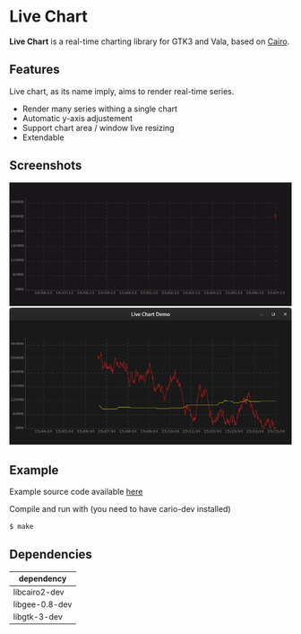 # Live Chart

**Live Chart** is a real-time charting library for GTK3 and Vala, based on [Cairo](https://cairographics.org/).

## Features

Live chart, as its name imply, aims to render real-time series.

* Render many series withing a single chart
* Automatic y-axis adjustement
* Support chart area / window live resizing
* Extendable

## Screenshots

![animated_chart](docs/animated.gif)
![chart_1](docs/chart1.png)

## Example 

Example source code available [here](examples/live-chart.vala)

Compile and run with (you need to have cario-dev installed)

```bash
$ make
```

## Dependencies

| dependency | 
|---------|
| libcairo2-dev   |
| libgee-0.8-dev   |
| libgtk-3-dev  |
